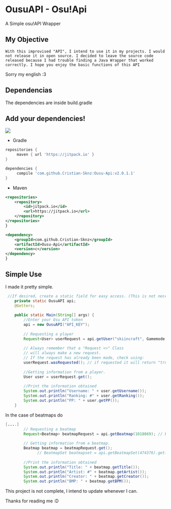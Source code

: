 # OusuAPI - Osu!Api
A Simple osu!API Wrapper

## My Objective
`With this improvised "API", I intend to use it in my projects. I would not release it in open source. I decided to leave the source code released because I had trouble finding a Java Wrapper that worked correctly. I hope you enjoy the basic functions of this API`

Sorry my english :3

## Dependencias
The dependencies are inside build.gradle

## Add your dependencies!
[![](https://jitpack.io/v/Cristian-Sknz/Ousu-Api.svg)](https://jitpack.io/#Cristian-Sknz/Ousu-Api)
* Gradle

```groovy
repositories {
     maven { url 'https://jitpack.io' }
}

dependencies {
     compile 'com.github.Cristian-Sknz:Ousu-Api:v2.0.1.1'
}
```
* Maven
```xml
<repositories>
	<repository>
	    <id>jitpack.io</id>
	    <url>https://jitpack.io</url>
	</repository>
</repositories>
}

<dependency>
    <groupId>com.github.Cristian-Sknz</groupId>
    <artifactId>Ousu-Api</artifactId>
    <version>c</version>
</dependency>
}
```
## Simple Use
I made it pretty simple.

```java
 //If desired, create a static field for easy access. (This is not necessary)
	private static OusuAPI api;
	@Getters;
 
	public static Main(String[] args) {
		//Enter your Osu API token
		api = new OusuAPI("API_KEY");
		
		// Requesting a player
		Request<User> userRequest = api.getUser("skiincraft", Gamemode.Standard);
		
		// Always remember that a "Request <>" Class
		// will always make a new request. 
		// If the request has already been made, check using:
		userRequest.wasRequested(); // if requested it will return "true"
		
		//Getting information from a player.
		User user = userRequest.get();
		
		//Print the information obtained
		System.out.println("Username: " + user.getUsername());
		System.out.println("Ranking: #" + user.getRanking());
		System.out.println("PP: " + user.getPP());
	}
```
In the case of beatmaps do
```java
[....]
		// Requesting a beatmap
		Request<Beatmap> beatmapRequest = api.getBeatmap(1018869); // beatmapId
		
		// Getting information from a beatmap.
		Beatmap beatmap = beatmapRequest.get();
		      // BeatmapSet beatmapset = api.getBeatmapSet(474376).get(); in the case of beatmapset
		
		//Print the information obtained
		System.out.println("Title: " + beatmap.getTitle());
		System.out.println("Artist: #" + beatmap.getArtist());
		System.out.println("Creator: " + beatmap.getCreator());
		System.out.println("BMP: " + beatmap.getBPM());
```

This project is not complete, I intend to update whenever I can.

Thanks for reading me :D

